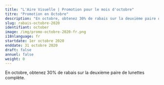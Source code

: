 ```yaml
---
title: "L'Aire Visuelle | Promotion pour le mois d'octobre"
titre: "Promotion en Octobre"
description: "En octobre, obtenez 30% de rabais sur la deuxième paire de lunettes complète."
slug: rabais-octobre-2020
identifiant: october
image: /img/promo-octobre-2020-fr.png
i18nlanguage: fr
startdate: 1er octobre 2020
enddate: 31 octobre 2020
draft: false
annuel: false
weight: 0
---
```


En octobre, obtenez 30% de rabais sur la deuxième paire de lunettes complète.

